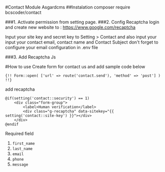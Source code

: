 #Contact Module Asgardcms
##Instalation
    composer require bcscoder/contact

###1. Activate permission from setting page.
###2. Config Recaptcha
login and create new website to : https://www.google.com/recaptcha

Input your site key and secret key to Setting > Contact
and also input your input your contact email, contact name and Contact Subject
don't forget to configure your email configuration in .env file 

###3. Add Recaptcha Js
    <script src='https://www.google.com/recaptcha/api.js'></script>

#How to use
Create form for contact us and add sample code below

    {!! Form::open( ['url' => route('contact.send'), 'method' => 'post'] ) !!}

add recaptcha

    @if(setting('contact::security') == 1)
        <div class="form-group">
            <label>Human verification</label>
            <div class="g-recaptcha" data-sitekey="{{ setting('contact::site-key') }}"></div>
        </div>
    @endif

Required field
1. `first_name`
2. `last_name`
3. `email`
4. `phone`
5. `message`
